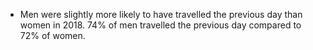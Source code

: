 * Men were slightly more likely to have travelled the previous day than women in 2018. 
74% of men travelled the previous day compared to 72% of women.




